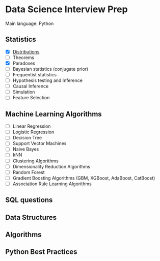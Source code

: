 # Data Science Interview Prep

Main language: Python

## Statistics
- [x] [Distributions](distributions/distributions.ipynb)
- [ ] Theorems
- [x] Paradoxes
- [ ] Bayesian statistics (conjugate prior)
- [ ] Frequentist statistics
- [ ] Hypothesis testing and Inference
- [ ] Causal Inference
- [ ] Simulation
- [ ] Feature Selection

## Machine Learning Algorithms

- [ ] Linear Regression
- [ ] Logistic Regression
- [ ] Decision Tree
- [ ] Support Vector Machines
- [ ] Naive Bayes
- [ ] kNN
- [ ] Clustering Algorithms
- [ ] Dimensionality Reduction Algorithms
- [ ] Random Forest
- [ ] Gradient Boosting Algorithms (GBM, XGBoost, AdaBoost, CatBoost)
- [ ] Association Rule Learning Algorithms

## SQL questions

## Data Structures

## Algorithms

## Python Best Practices
